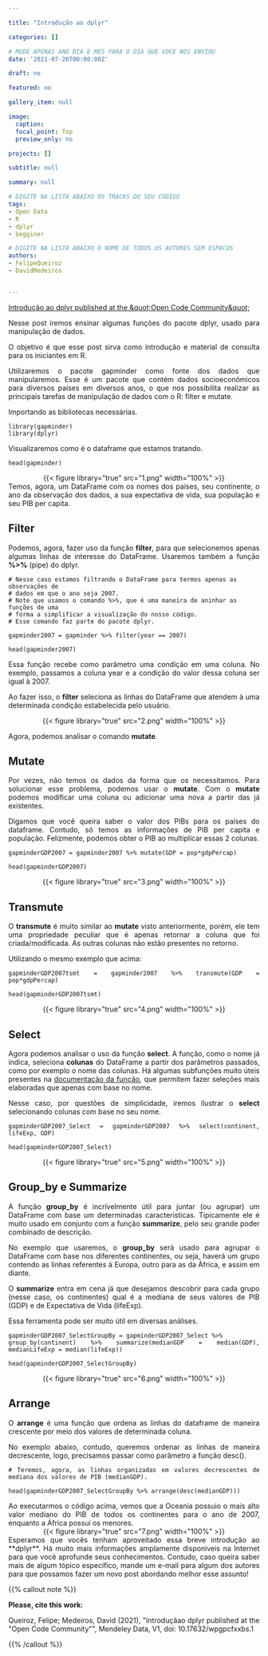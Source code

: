```yaml
---

title: "Introdução ao dplyr"

categories: []

# MUDE APENAS ANO DIA E MES PARA O DIA QUE VOCE NOS ENVIOU
date: '2021-07-26T00:00:00Z' 

draft: no

featured: no

gallery_item: null

image:
  caption: 
  focal_point: Top
  preview_only: no

projects: []

subtitle: null

summary: null

# DIGITE NA LISTA ABAIXO OS TRACKS DO SEU CODIGO
tags: 
- Open Data
- R
- dplyr
- begginer

# DIGITE NA LISTA ABAIXO O NOME DE TODOS OS AUTORES SEM ESPACOS
authors:
- FelipeQueiroz
- DavidMedeiros


---
```

<script type="text/javascript" src="//cdn.plu.mx/widget-popup.js"></script>

<a href="https://plu.mx/plum/a/?doi=10.17632%2Fwpgpcfxxbs.1" data-popup="right" data-size="large" class="plumx-plum-print-popup" data-site="plum" data-hide-when-empty="true">Introdução ao dplyr published at the &amp;quot;Open Code Community&amp;quot;</a>



<div align="justify">

Nesse post iremos ensinar algumas funções do pacote dplyr, usado para manipulação de dados.
  
O objetivo é que esse post sirva como introdução e material de consulta para os iniciantes em R. 

Utilizaremos o pacote gapminder como fonte dos dados que manipularemos. Esse é um pacote que contém dados socioeconômicos para diversos países em diversos anos, o que nos possibilita realizar as principais tarefas de manipulação de dados com o R: filter e mutate.

</div>
Importando as bibliotecas necessárias.

    library(gapminder)
    library(dplyr)

Visualizaremos como é o dataframe que estamos tratando.

    head(gapminder)

<div align="center">
{{< figure library="true" src="1.png" width="100%" >}}
</div>

<div align="justify">
Temos, agora, um DataFrame com os nomes dos países, seu continente, o ano da observação dos dados, a sua expectativa de vida, sua população e seu PIB per capita.

## Filter

Podemos, agora, fazer uso da função **filter**, para que selecionemos apenas algumas linhas de interesse do DataFrame. 
Usaremos também a função **%>%** (pipe) do dplyr.

</div>

    # Nesse caso estamos filtrando o DataFrame para termos apenas as observações de 
    # dados em que o ano seja 2007.
    # Note que usamos o comando %>%, que é uma maneira de aninhar as funções de uma 
    # forma a simplificar a visualização do nosso código.
    # Esse comando faz parte do pacote dplyr.

    gapminder2007 = gapminder %>% filter(year == 2007)

    head(gapminder2007)

<div align="justify">
Essa função recebe como parâmetro uma condição em uma coluna. No exemplo, passamos a coluna year e a condição do valor dessa coluna ser igual à 2007. 

Ao fazer isso, o **filter** seleciona as linhas do DataFrame que atendem à uma determinada condição estabelecida pelo usuário.

<div align="center">
{{< figure library="true" src="2.png" width="100%" >}}
</div>
<div align="justify">

Agora, podemos analisar o comando **mutate**.

## Mutate
 
Por vezes, não temos os dados da forma que os necessitamos. Para solucionar esse problema, podemos usar o **mutate**. Com o **mutate** podemos modificar uma coluna ou adicionar uma nova a partir das já existentes.

Digamos que você queira saber o valor dos PIBs para os países do dataframe. Contudo, só temos as informações de PIB per capita e população. Felizmente, podemos obter o PIB ao multiplicar essas 2 colunas. 

</div>

    gapminderGDP2007 = gapminder2007 %>% mutate(GDP = pop*gdpPercap)

    head(gapminderGDP2007)

<div align="center">
{{< figure library="true" src="3.png" width="100%" >}}
</div>

## Transmute
<div align="justify">

O **transmute** é muito similar ao **mutate** visto anteriormente, porém, ele tem uma propriedade peculiar que é apenas retornar a coluna que foi criada/modificada. As outras colunas não estão presentes no retorno.

Utilizando o mesmo exemplo que acima:

</div>

    gapminderGDP2007tsmt = gapminder2007 %>% transmute(GDP = pop*gdpPercap)

    head(gapminderGDP2007tsmt)

<div align="center">
{{< figure library="true" src="4.png" width="100%" >}}
</div>

## Select
<div align="justify">

Agora podemos analisar o uso da função **select**. A função, como o nome já indica, seleciona **colunas** do DataFrame a partir dos parâmetros passados, como por exemplo o nome das colunas. Há algumas subfunções muito úteis presentes na [documentação da função](https://dplyr.tidyverse.org/reference/select.html), que permitem fazer seleções mais elaboradas que apenas com base no nome.

Nesse caso, por questões de simplicidade, iremos ilustrar o **select** selecionando colunas com base no seu nome.

</div>


    gapminderGDP2007_Select = gapminderGDP2007 %>% select(continent, lifeExp, GDP)
    
    head(gapminderGDP2007_Select)

<div align="center">
{{< figure library="true" src="5.png" width="100%" >}}
</div>

<div align="justify">

## Group_by e Summarize

A função **group_by** é incrívelmente útil para juntar (ou agrupar) um DataFrame com base um determinadas caracteristicas. Tipicamente ele é muito usado em conjunto com a função **summarize**, pelo seu grande poder combinado de descrição. 

No exemplo que usaremos, o **group_by** será usado para agrupar o DataFrame com base nos diferentes continentes, ou seja, haverá um grupo contendo as linhas referentes à Europa, outro para as da África, e assim em diante.

O **summarize** entra em cena já que desejamos descobrir para cada grupo (nesse caso, os continentes) qual é a mediana de seus valores de PIB (GDP) e de Expectativa de Vida (lifeExp). 

Essa ferramenta pode ser muito útil em diversas análises.

</div>

    gapminderGDP2007_SelectGroupBy = gapminderGDP2007_Select %>% 
    group_by(continent) %>% summarize(medianGDP = median(GDP), medianLifeExp = median(lifeExp))

    head(gapminderGDP2007_SelectGroupBy)

<div align="center">
{{< figure library="true" src="6.png" width="100%" >}}
</div>

## Arrange

<div align="justify">

O **arrange** é uma função que ordena as linhas do dataframe de maneira crescente por meio dos valores de determinada coluna.

No exemplo abaixo, contudo, queremos ordenar as linhas de maneira decrescente, logo, precisamos passar como parâmetro a função desc().

</div>

    # Teremos, agora, as linhas organizadas em valores decrescentes de mediana dos valores de PIB (medianGDP).

    head(gapminderGDP2007_SelectGroupBy %>% arrange(desc(medianGDP)))

<div align="justify">
Ao executarmos o código acima, vemos que a Oceania possuio o mais alto valor mediano do PIB de todos os continentes para o ano de 2007, enquanto a África possui os menores.
</div>

<div align="center">
{{< figure library="true" src="7.png" width="100%" >}}
</div>

<div align="center"><div align="justify">
Esperamos que vocês tenham aproveitado essa breve introdução ao **dplyr**. Há muito mais informações amplamente disponiveis na Internet para que você aprofunde seus conhecimentos. Contudo, caso queira saber mais de algum tópico específico, mande um e-mail para algum dos autores para que possamos fazer um novo post abordando melhor esse assunto!





{{% callout note %}}

**Please, cite this work:**

Queiroz, Felipe; Medeiros, David (2021), "Introduçãao dplyr published at the "Open Code Community"", Mendeley Data, V1, doi: 10.17632/wpgpcfxxbs.1

{{% /callout %}}
           
</div>
